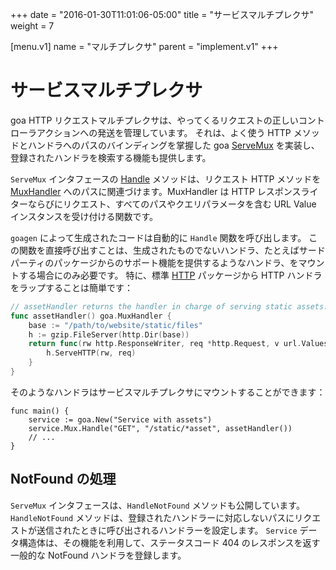 +++
date = "2016-01-30T11:01:06-05:00"
title = "サービスマルチプレクサ"
weight = 7

[menu.v1]
name = "マルチプレクサ"
parent = "implement.v1"
+++

# サービスマルチプレクサ

goa HTTP リクエストマルチプレクサは、やってくるリクエストの正しいコントローラアクションへの発送を管理しています。
それは、よく使う HTTP メソッドとハンドラへのパスのバインディングを掌握した goa [ServeMux](https://goa.design/v1/reference/goa/#type-servemux-a-name-goa-servemux-a) を実装し、登録されたハンドラを検索する機能も提供します。

`ServeMux` インタフェースの [Handle](https://goa.design/v1/reference/goa/#type-servemux-a-name-goa-servemux-a) メソッドは、リクエスト HTTP メソッドを [MuxHandler](https://goa.design/v1/reference/goa/#type-muxhandler-a-name-goa-muxhandler-a) へのパスに関連づけます。MuxHandler は HTTP レスポンスライターならびにリクエスト、すべてのパスやクエリパラメータを含む URL Value インスタンスを受け付ける関数です。

`goagen` によって生成されたコードは自動的に `Handle` 関数を呼び出します。
この関数を直接呼び出すことは、生成されたものでないハンドラ、たとえばサードパーティのパッケージからのサポート機能を提供するようなハンドラ、をマウントする場合にのみ必要です。
特に、標準 [HTTP](https://golang.org/pkg/net/http/#Handler) パッケージから HTTP ハンドラをラップすることは簡単です：

```go
// assetHandler returns the handler in charge of serving static assets.
func assetHandler() goa.MuxHandler {
    base := "/path/to/website/static/files"
    h := gzip.FileServer(http.Dir(base))
    return func(rw http.ResponseWriter, req *http.Request, v url.Values) {
        h.ServeHTTP(rw, req)
    }
}
```

そのようなハンドラはサービスマルチプレクサにマウントすることができます：

```
func main() {
    service := goa.New("Service with assets")
    service.Mux.Handle("GET", "/static/*asset", assetHandler())
    // ...
}
```

## NotFound の処理

`ServeMux` インタフェースは、`HandleNotFound` メソッドも公開しています。
`HandleNotFound` メソッドは、登録されたハンドラーに対応しないパスにリクエストが送信されたときに呼び出されるハンドラーを設定します。
`Service` データ構造体は、その機能を利用して、ステータスコード 404 のレスポンスを返す一般的な NotFound ハンドラを登録します。
